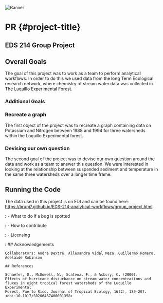 <!-- Add banner here -->

![Banner](https://github.com/navendu-pottekkat/awesome-readme/blob/master/header.png)

# PR {#project-title}

## EDS 214 Group Project

## Overall Goals

The goal of this project was to work as a team to perform analytical workflows. In order to do this we used data from the long Term Ecological research network, where chemistry of stream water data was collected in The Luquillo Experimental Forest.

### Additional Goals

### Recreate a graph

The first object of the project was to recreate a graph containing data on Potassium and Nitrogen between 1988 and 1994 for three watersheds within the Loquillo Experimental forest.

### Devising our own question

The second goal of the project was to devise our own question around the data and work as a team to answer this question. We were interested in looking at the relationship between suspended sediment and temperature in the same three watersheds over a longer time frame.

## Running the Code

The data used in this project is on EDI and can be found here: <https://brunj7.github.io/EDS-214-analytical-workflows/group_project.html>.

:   -   What to do if a bug is spotted

:   -   How to contribute

:   -   Licensing

:   ## Acknowledgements

    Collaborators: Andre Dextre, Allesandra Vidal Meza, Guillermo Romero, Adelaide Robinson

    ## References

    Schaefer, D., McDowell, W., Scatena, F., & Asbury, C. (2000).
    Effects of hurricane disturbance on stream water concentrations and
    fluxes in eight tropical forest watersheds of the Luquillo Experimental
    Forest, Puerto Rico. Journal of Tropical Ecology, 16(2), 189-207. <doi:10.1017/S0266467400001358>
